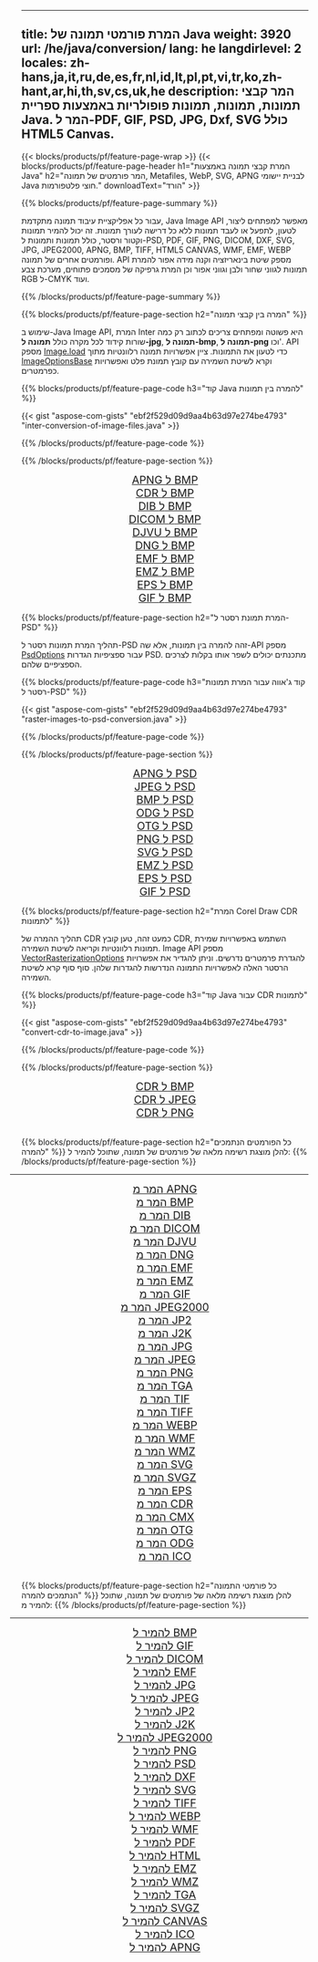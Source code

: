 ﻿
---
title: המרת פורמטי תמונה של Java 
weight: 3920
url: /he/java/conversion/ 
lang: he
langdirlevel: 2
locales: zh-hans,ja,it,ru,de,es,fr,nl,id,lt,pl,pt,vi,tr,ko,zh-hant,ar,hi,th,sv,cs,uk,he
description: המר קבצי תמונות, תמונות, תמונות פופולריות באמצעות ספריית Java. המר ל-PDF, GIF, PSD, JPG, Dxf, SVG כולל HTML5 Canvas.
---

{{< blocks/products/pf/feature-page-wrap >}}
{{< blocks/products/pf/feature-page-header h1="המרת קבצי תמונה באמצעות Java" h2="המר פורמטים של תמונה, Metafiles, WebP, SVG, APNG לבניית יישומי Java חוצי פלטפורמות." downloadText="הורד" >}}

{{% blocks/products/pf/feature-page-summary %}}

עבור כל אפליקציית עיבוד תמונה מתקדמת, Java Image API מאפשר למפתחים ליצור, לטעון, לתפעל או לעבד תמונות ללא כל דרישה לעורך תמונות. זה יכול להמיר תמונות וקטור ורסטר, כולל תמונות ותמונות ל-PSD, PDF, GIF, PNG, DICOM, DXF, SVG, JPG, JPEG2000, APNG, BMP, TIFF, HTML5 CANVAS, WMF, EMF, WEBP ופורמטים אחרים של תמונה. API מספק שיטת בינאריזציה וקנה מידה אפור להמרת תמונות לגווני שחור ולבן וגווני אפור וכן המרת גרפיקה של מסמכים פתוחים, מערכת צבע RGB ל-CMYK ועוד.

{{% /blocks/products/pf/feature-page-summary  %}}

{{% blocks/products/pf/feature-page-section  h2="המרה בין קבצי תמונה" %}}

שימוש ב-Java Image API, המרת Inter היא פשוטה ומפתחים צריכים לכתוב רק כמה שורות קידוד לכל מקרה כולל **תמונה ל-jpg**, **תמונה ל-bmp**, **תמונה ל-png** וכו'. API מספק [Image.load](https://apireference.aspose.com/imaging/java/com.aspose.imaging/Image#load-java.lang.String-) כדי לטעון את התמונות. ציין אפשרויות תמונה רלוונטיות מתוך [ImageOptionsBase](https://apireference.aspose.com/imaging/java/com.aspose.imaging/ImageOptionsBase) וקרא לשיטת השמירה עם קובץ תמונת פלט ואפשרויות כפרמטרים.

{{% blocks/products/pf/feature-page-code h3="קוד Java להמרה בין תמונות" %}}

{{< gist "aspose-com-gists" "ebf2f529d09d9aa4b63d97e274be4793" "inter-conversion-of-image-files.java" >}}

{{% /blocks/products/pf/feature-page-code  %}}

{{% /blocks/products/pf/feature-page-section %}}

<div class="container-fluid productfamilypage bg-gray">
    <div class="convertypes bg-gray agp-content section">
        <div class="container">
		<div class="row other-converters" style="gap: 10px;font-size: 19px;text-align:center;">
		   <div class="col-md-2 other-converter remove-lp remove-rp">
		      <a href="/imaging/he/java/conversion/apng-to-bmp/" style="padding:15px;">APNG ל BMP</a>
		   </div>
		   <div class="col-md-2 other-converter remove-lp remove-rp">
		      <a href="/imaging/he/java/conversion/cdr-to-bmp/" style="padding:15px;">CDR ל BMP</a>
		   </div>
		   <div class="col-md-2 other-converter remove-lp remove-rp">
		      <a href="/imaging/he/java/conversion/dib-to-bmp/" style="padding:15px;">DIB ל BMP</a>
		   </div>
		   <div class="col-md-2 other-converter remove-lp remove-rp">
		      <a href="/imaging/he/java/conversion/dicom-to-bmp/" style="padding:15px;">DICOM ל BMP</a>
		   </div>
 		   <div class="col-md-2 other-converter remove-lp remove-rp">
		      <a href="/imaging/he/java/conversion/djvu-to-bmp/" style="padding:15px;">DJVU ל BMP</a>
		   </div>
		   <div class="col-md-2 other-converter remove-lp remove-rp">
		      <a href="/imaging/he/java/conversion/dng-to-bmp/" style="padding:15px;">DNG ל BMP</a>
		   </div>
		   <div class="col-md-2 other-converter remove-lp remove-rp">
		      <a href="/imaging/he/java/conversion/emf-to-bmp/" style="padding:15px;">EMF ל BMP</a>
		   </div>
		   <div class="col-md-2 other-converter remove-lp remove-rp">
		      <a href="/imaging/he/java/conversion/emz-to-bmp/" style="padding:15px;">EMZ ל BMP</a>
		   </div>
		   <div class="col-md-2 other-converter remove-lp remove-rp">
		      <a href="/imaging/he/java/conversion/eps-to-bmp/" style="padding:15px;">EPS ל BMP</a>
		   </div>
		   <div class="col-md-2 other-converter remove-lp remove-rp">
		      <a href="/imaging/he/java/conversion/gif-to-bmp/" style="padding:15px;">GIF ל BMP</a>
		   </div>
		</div>
	</div>
    </div>
</div>

{{% blocks/products/pf/feature-page-section  h2="המרת תמונת רסטר ל-PSD" %}}

תהליך המרת תמונות רסטר ל-PSD זהה להמרה בין תמונות, אלא שה-API מספק [PsdOptions](https://apireference.aspose.com/imaging/java/com.aspose.imaging.imageoptions/PsdOptions) עבור ספציפיות הגדרות PSD. מתכנתים יכולים לשפר אותו בקלות לצרכים הספציפיים שלהם.

{{% blocks/products/pf/feature-page-code h3="קוד ג'אווה עבור המרת תמונות רסטר ל-PSD" %}}

{{< gist "aspose-com-gists" "ebf2f529d09d9aa4b63d97e274be4793" "raster-images-to-psd-conversion.java" >}}

{{% /blocks/products/pf/feature-page-code  %}}

{{% /blocks/products/pf/feature-page-section %}}

<div class="container-fluid productfamilypage bg-gray">
    <div class="convertypes bg-gray agp-content section">
        <div class="container">
		<div class="row other-converters" style="gap: 10px;font-size: 19px;text-align:center;">
		   <div class="col-md-2 other-converter remove-lp remove-rp">
		      <a href="/imaging/he/java/conversion/apng-to-PSD/" style="padding:15px;">APNG ל PSD</a>
		   </div>
		   <div class="col-md-2 other-converter remove-lp remove-rp">
		      <a href="/imaging/he/java/conversion/jpeg-to-PSD/" style="padding:15px;">JPEG ל PSD</a>
		   </div>
		   <div class="col-md-2 other-converter remove-lp remove-rp">
		      <a href="/imaging/he/java/conversion/bmp-to-PSD/" style="padding:15px;">BMP ל PSD</a>
		   </div>
		   <div class="col-md-2 other-converter remove-lp remove-rp">
		      <a href="/imaging/he/java/conversion/odg-to-PSD/" style="padding:15px;">ODG ל PSD</a>
		   </div>
 		   <div class="col-md-2 other-converter remove-lp remove-rp">
		      <a href="/imaging/he/java/conversion/otg-to-PSD/" style="padding:15px;">OTG ל PSD</a>
		   </div>
		   <div class="col-md-2 other-converter remove-lp remove-rp">
		      <a href="/imaging/he/java/conversion/png-to-PSD/" style="padding:15px;">PNG ל PSD</a>
		   </div>
		   <div class="col-md-2 other-converter remove-lp remove-rp">
		      <a href="/imaging/he/java/conversion/svg-to-PSD/" style="padding:15px;">SVG ל PSD</a>
		   </div>
		   <div class="col-md-2 other-converter remove-lp remove-rp">
		      <a href="/imaging/he/java/conversion/emz-to-PSD/" style="padding:15px;">EMZ ל PSD</a>
		   </div>
		   <div class="col-md-2 other-converter remove-lp remove-rp">
		      <a href="/imaging/he/java/conversion/eps-to-PSD/" style="padding:15px;">EPS ל PSD</a>
		   </div>
		   <div class="col-md-2 other-converter remove-lp remove-rp">
		      <a href="/imaging/he/java/conversion/gif-to-PSD/" style="padding:15px;">GIF ל PSD</a>
		   </div>
		</div>
	</div>
    </div>
</div>

{{% blocks/products/pf/feature-page-section  h2="המרת Corel Draw CDR לתמונות" %}}

תהליך ההמרה של CDR כמעט זהה, טען קובץ CDR, השתמש באפשרויות שמירת תמונות רלוונטיות וקריאה לשיטת השמירה. Image API מספק [VectorRasterizationOptions](https://apireference.aspose.com/imaging/java/com.aspose.imaging.imageoptions/vectorrasterizationoptions) להגדרת פרמטרים נדרשים. וניתן להגדיר את אפשרויות הרסטר האלה לאפשרויות התמונה הנדרשות להגדרות שלהן. סוף סוף קרא לשיטת השמירה. 

{{% blocks/products/pf/feature-page-code h3="קוד Java עבור CDR לתמונות" %}}

{{< gist "aspose-com-gists" "ebf2f529d09d9aa4b63d97e274be4793" "convert-cdr-to-image.java" >}}

{{% /blocks/products/pf/feature-page-code  %}}

{{% /blocks/products/pf/feature-page-section %}}

<div class="container-fluid productfamilypage bg-gray">
    <div class="convertypes bg-gray agp-content section">
        <div class="container">
		<div class="row other-converters" style="gap: 10px;font-size: 19px;text-align:center;">
		   <div class="col-md-2 other-converter remove-lp remove-rp">
		      <a href="/imaging/he/java/conversion/CDR-to-bmp/" style="padding:15px;">CDR ל BMP</a>
		   </div>
		   <div class="col-md-2 other-converter remove-lp remove-rp">
		      <a href="/imaging/he/java/conversion/CDR-to-jpeg/" style="padding:15px;">CDR ל JPEG</a>
		   </div>
		   <div class="col-md-2 other-converter remove-lp remove-rp">
		      <a href="/imaging/he/java/conversion/CDR-to-png/" style="padding:15px;">CDR ל PNG</a>
		   </div>		   
		</div>
	</div>
    </div>
</div>
<br/>

{{% blocks/products/pf/feature-page-section  h2="כל הפורמטים הנתמכים להמרה" %}}
להלן מוצגת רשימה מלאה של פורמטים של תמונה, שתוכל להמיר ל:
{{% /blocks/products/pf/feature-page-section %}}
<div class="container-fluid productfamilypage bg-gray">
    <div class="convertypes bg-gray agp-content section">
        <div class="container">
                <hr style="margin-left:-20px;"/>
		<div class="row other-converters" style="gap: 10px;font-size: 19px;text-align:center;">
		    <div class='col-md-2 other-converter remove-lp remove-rp'><a href="/imaging/he/java/conversion/from/apng/" style="padding:15px;">המר מ APNG</a></div>
<div class='col-md-2 other-converter remove-lp remove-rp'><a href="/imaging/he/java/conversion/from/bmp/" style="padding:15px;">המר מ BMP</a></div>
<div class='col-md-2 other-converter remove-lp remove-rp'><a href="/imaging/he/java/conversion/from/dib/" style="padding:15px;">המר מ DIB</a></div>
<div class='col-md-2 other-converter remove-lp remove-rp'><a href="/imaging/he/java/conversion/from/dicom/" style="padding:15px;">המר מ DICOM</a></div>
<div class='col-md-2 other-converter remove-lp remove-rp'><a href="/imaging/he/java/conversion/from/djvu/" style="padding:15px;">המר מ DJVU</a></div>
<div class='col-md-2 other-converter remove-lp remove-rp'><a href="/imaging/he/java/conversion/from/dng/" style="padding:15px;">המר מ DNG</a></div>
<div class='col-md-2 other-converter remove-lp remove-rp'><a href="/imaging/he/java/conversion/from/emf/" style="padding:15px;">המר מ EMF</a></div>
<div class='col-md-2 other-converter remove-lp remove-rp'><a href="/imaging/he/java/conversion/from/emz/" style="padding:15px;">המר מ EMZ</a></div>
<div class='col-md-2 other-converter remove-lp remove-rp'><a href="/imaging/he/java/conversion/from/gif/" style="padding:15px;">המר מ GIF</a></div>
<div class='col-md-2 other-converter remove-lp remove-rp'><a href="/imaging/he/java/conversion/from/jpeg2000/" style="padding:15px;">המר מ JPEG2000</a></div>
<div class='col-md-2 other-converter remove-lp remove-rp'><a href="/imaging/he/java/conversion/from/jp2/" style="padding:15px;">המר מ JP2</a></div>
<div class='col-md-2 other-converter remove-lp remove-rp'><a href="/imaging/he/java/conversion/from/j2k/" style="padding:15px;">המר מ J2K</a></div>
<div class='col-md-2 other-converter remove-lp remove-rp'><a href="/imaging/he/java/conversion/from/jpg/" style="padding:15px;">המר מ JPG</a></div>
<div class='col-md-2 other-converter remove-lp remove-rp'><a href="/imaging/he/java/conversion/from/jpeg/" style="padding:15px;">המר מ JPEG</a></div>
<div class='col-md-2 other-converter remove-lp remove-rp'><a href="/imaging/he/java/conversion/from/png/" style="padding:15px;">המר מ PNG</a></div>
<div class='col-md-2 other-converter remove-lp remove-rp'><a href="/imaging/he/java/conversion/from/tga/" style="padding:15px;">המר מ TGA</a></div>
<div class='col-md-2 other-converter remove-lp remove-rp'><a href="/imaging/he/java/conversion/from/tif/" style="padding:15px;">המר מ TIF</a></div>
<div class='col-md-2 other-converter remove-lp remove-rp'><a href="/imaging/he/java/conversion/from/tiff/" style="padding:15px;">המר מ TIFF</a></div>
<div class='col-md-2 other-converter remove-lp remove-rp'><a href="/imaging/he/java/conversion/from/webp/" style="padding:15px;">המר מ WEBP</a></div>
<div class='col-md-2 other-converter remove-lp remove-rp'><a href="/imaging/he/java/conversion/from/wmf/" style="padding:15px;">המר מ WMF</a></div>
<div class='col-md-2 other-converter remove-lp remove-rp'><a href="/imaging/he/java/conversion/from/wmz/" style="padding:15px;">המר מ WMZ</a></div>
<div class='col-md-2 other-converter remove-lp remove-rp'><a href="/imaging/he/java/conversion/from/svg/" style="padding:15px;">המר מ SVG</a></div>
<div class='col-md-2 other-converter remove-lp remove-rp'><a href="/imaging/he/java/conversion/from/svgz/" style="padding:15px;">המר מ SVGZ</a></div>
<div class='col-md-2 other-converter remove-lp remove-rp'><a href="/imaging/he/java/conversion/from/eps/" style="padding:15px;">המר מ EPS</a></div>
<div class='col-md-2 other-converter remove-lp remove-rp'><a href="/imaging/he/java/conversion/from/cdr/" style="padding:15px;">המר מ CDR</a></div>
<div class='col-md-2 other-converter remove-lp remove-rp'><a href="/imaging/he/java/conversion/from/cmx/" style="padding:15px;">המר מ CMX</a></div>
<div class='col-md-2 other-converter remove-lp remove-rp'><a href="/imaging/he/java/conversion/from/otg/" style="padding:15px;">המר מ OTG</a></div>
<div class='col-md-2 other-converter remove-lp remove-rp'><a href="/imaging/he/java/conversion/from/odg/" style="padding:15px;">המר מ ODG</a></div>
<div class='col-md-2 other-converter remove-lp remove-rp'><a href="/imaging/he/java/conversion/from/ico/" style="padding:15px;">המר מ ICO</a></div>
                </div>
        </div>
    </div>
</div>
<br/>

{{% blocks/products/pf/feature-page-section  h2="כל פורמטי התמונה הנתמכים להמרה" %}}
להלן מוצגת רשימה מלאה של פורמטים של תמונה, שתוכל להמיר מ:
{{% /blocks/products/pf/feature-page-section %}}
<div class="container-fluid productfamilypage bg-gray">
    <div class="convertypes bg-gray agp-content section">
        <div class="container">
	        <hr style="margin-left:-20px;"/>
		<div class="row other-converters" style="gap: 10px;font-size: 19px;text-align:center;">
		    <div class='col-md-2 other-converter remove-lp remove-rp'><a href="/imaging/he/java/conversion/to/bmp/" style="padding:15px;">להמיר ל BMP</a></div>
<div class='col-md-2 other-converter remove-lp remove-rp'><a href="/imaging/he/java/conversion/to/gif/" style="padding:15px;">להמיר ל GIF</a></div>
<div class='col-md-2 other-converter remove-lp remove-rp'><a href="/imaging/he/java/conversion/to/dicom/" style="padding:15px;">להמיר ל DICOM</a></div>
<div class='col-md-2 other-converter remove-lp remove-rp'><a href="/imaging/he/java/conversion/to/emf/" style="padding:15px;">להמיר ל EMF</a></div>
<div class='col-md-2 other-converter remove-lp remove-rp'><a href="/imaging/he/java/conversion/to/jpg/" style="padding:15px;">להמיר ל JPG</a></div>
<div class='col-md-2 other-converter remove-lp remove-rp'><a href="/imaging/he/java/conversion/to/jpeg/" style="padding:15px;">להמיר ל JPEG</a></div>
<div class='col-md-2 other-converter remove-lp remove-rp'><a href="/imaging/he/java/conversion/to/jp2/" style="padding:15px;">להמיר ל JP2</a></div>
<div class='col-md-2 other-converter remove-lp remove-rp'><a href="/imaging/he/java/conversion/to/j2k/" style="padding:15px;">להמיר ל J2K</a></div>
<div class='col-md-2 other-converter remove-lp remove-rp'><a href="/imaging/he/java/conversion/to/jpeg2000/" style="padding:15px;">להמיר ל JPEG2000</a></div>
<div class='col-md-2 other-converter remove-lp remove-rp'><a href="/imaging/he/java/conversion/to/png/" style="padding:15px;">להמיר ל PNG</a></div>
<div class='col-md-2 other-converter remove-lp remove-rp'><a href="/imaging/he/java/conversion/to/psd/" style="padding:15px;">להמיר ל PSD</a></div>
<div class='col-md-2 other-converter remove-lp remove-rp'><a href="/imaging/he/java/conversion/to/dxf/" style="padding:15px;">להמיר ל DXF</a></div>
<div class='col-md-2 other-converter remove-lp remove-rp'><a href="/imaging/he/java/conversion/to/svg/" style="padding:15px;">להמיר ל SVG</a></div>
<div class='col-md-2 other-converter remove-lp remove-rp'><a href="/imaging/he/java/conversion/to/tiff/" style="padding:15px;">להמיר ל TIFF</a></div>
<div class='col-md-2 other-converter remove-lp remove-rp'><a href="/imaging/he/java/conversion/to/webp/" style="padding:15px;">להמיר ל WEBP</a></div>
<div class='col-md-2 other-converter remove-lp remove-rp'><a href="/imaging/he/java/conversion/to/wmf/" style="padding:15px;">להמיר ל WMF</a></div>
<div class='col-md-2 other-converter remove-lp remove-rp'><a href="/imaging/he/java/conversion/to/pdf/" style="padding:15px;">להמיר ל PDF</a></div>
<div class='col-md-2 other-converter remove-lp remove-rp'><a href="/imaging/he/java/conversion/to/html/" style="padding:15px;">להמיר ל HTML</a></div>
<div class='col-md-2 other-converter remove-lp remove-rp'><a href="/imaging/he/java/conversion/to/emz/" style="padding:15px;">להמיר ל EMZ</a></div>
<div class='col-md-2 other-converter remove-lp remove-rp'><a href="/imaging/he/java/conversion/to/wmz/" style="padding:15px;">להמיר ל WMZ</a></div>
<div class='col-md-2 other-converter remove-lp remove-rp'><a href="/imaging/he/java/conversion/to/tga/" style="padding:15px;">להמיר ל TGA</a></div>
<div class='col-md-2 other-converter remove-lp remove-rp'><a href="/imaging/he/java/conversion/to/svgz/" style="padding:15px;">להמיר ל SVGZ</a></div>
<div class='col-md-2 other-converter remove-lp remove-rp'><a href="/imaging/he/java/conversion/to/canvas/" style="padding:15px;">להמיר ל CANVAS</a></div>
<div class='col-md-2 other-converter remove-lp remove-rp'><a href="/imaging/he/java/conversion/to/ico/" style="padding:15px;">להמיר ל ICO</a></div>
<div class='col-md-2 other-converter remove-lp remove-rp'><a href="/imaging/he/java/conversion/to/apng/" style="padding:15px;">להמיר ל APNG</a></div>
                </div>
        </div>
    </div>
</div>

